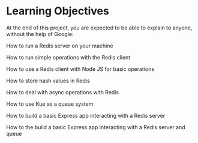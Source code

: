 # Learning Objectives
At the end of this project, you are expected to be able to explain to anyone, without the help of Google:

How to run a Redis server on your machine

How to run simple operations with the Redis client

How to use a Redis client with Node JS for basic operations

How to store hash values in Redis

How to deal with async operations with Redis

How to use Kue as a queue system

How to build a basic Express app interacting with a Redis server

How to the build a basic Express app interacting with a Redis server and queue
